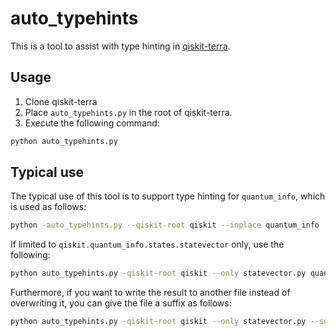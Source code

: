 # auto_typehints

This is a tool to assist with type hinting in [qiskit-terra](https://github.com/Qiskit/qiskit-terra).

## Usage

1. Clone qiskit-terra
2. Place `auto_typehints.py` in the root of qiskit-terra.
3. Execute the following command:

```sh
python auto_typehints.py
```

## Typical use

The typical use of this tool is to support type hinting for `quantum_info`, which is used as follows:

```sh
python -auto_typehints.py --qiskit-root qiskit --inplace quantum_info
```

If limited to `qiskit.quantum_info.states.statevector` only, use the following:

```sh
python auto_typehints.py -qiskit-root qiskit --only statevector.py quantum_info
```

Furthermore, if you want to write the result to another file instead of overwriting it, you can give the file a suffix as follows:

```sh
python auto_typehints.py -qiskit-root qiskit --only statevector.py --suffix .hinted quantum_info
```
